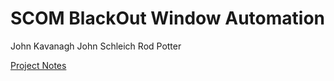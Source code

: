 # SCOM BlackOut Window Automation

John Kavanagh
John Schleich
Rod Potter

[Project Notes](https://wegit.visualstudio.com/ServiceDelivery/Automation/_git/ServiceDelivery?_a=preview&path=%2FBlackOutWindow%2FBlackOut-Documentation.md)
